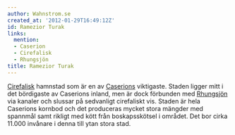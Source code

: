 ```yaml
---
author: Wahnstrom.se
created_at: '2012-01-29T16:49:12Z'
id: Ramezior Turak
links:
  mention:
  - Caserion
  - Cirefalisk
  - Rhungsjön
title: Ramezior Turak
---
```


[Cirefalisk] hamnstad som är en av [Caserions] viktigaste. Staden ligger mitt i det bördigaste av
Caserions inland, men är dock förbunden med [Rhungsjön] via kanaler och slussar på sedvanligt
cirefaliskt vis. Staden är hela Caserions kornbod och det produceras mycket stora mängder med
spannmål samt rikligt med kött från boskapsskötsel i området. Det bor cirka 11.000 invånare i denna
till ytan stora stad.

  [Cirefalisk]: Cirefalisk
  [Caserions]: Caserion
  [Rhungsjön]: Rhungsjön